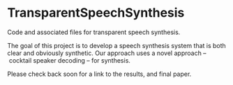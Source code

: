 # TransparentSpeechSynthesis

Code and associated files for transparent speech synthesis.

The goal of this project is to develop a speech synthesis system that is both clear and obviously synthetic. Our approach uses a novel approach – cocktail speaker decoding – for synthesis.

Please check back soon for a link to the results, and final paper.

